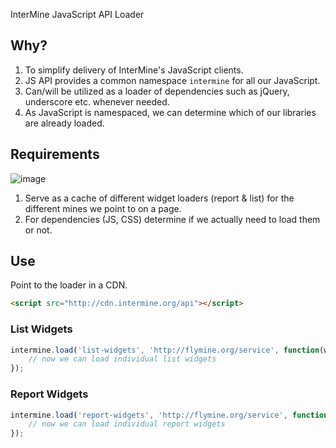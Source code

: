 InterMine JavaScript API Loader

## Why?
1. To simplify delivery of InterMine's JavaScript clients.
2. JS API provides a common namespace `intermine` for all our JavaScript.
3. Can/will be utilized as a loader of dependencies such as jQuery, underscore etc. whenever needed.
4. As JavaScript is namespaced, we can determine which of our libraries are already loaded.

## Requirements

![image](https://github.com/radekstepan/intermine-api-loader/raw/report-widgets/widgets.png)

1. Serve as a cache of different widget loaders (report & list) for the different mines we point to on a page.
2. For dependencies (JS, CSS) determine if we actually need to load them or not.

## Use

Point to the loader in a CDN.

```html
<script src="http://cdn.intermine.org/api"></script>
```

### List Widgets

```javascript
intermine.load('list-widgets', 'http://flymine.org/service', function(widgets) {
    // now we can load individual list widgets
});
```

### Report Widgets

```javascript
intermine.load('report-widgets', 'http://flymine.org/service', function(widgets) {
    // now we can load individual report widgets
});
```